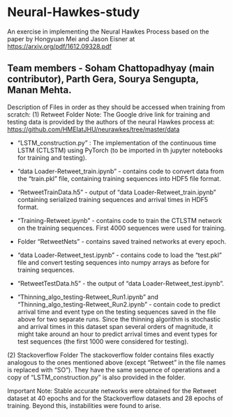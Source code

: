 # Neural-Hawkes-study
An exercise in implementing the Neural Hawkes Process based on the paper by Hongyuan Mei and Jason Eisner at https://arxiv.org/pdf/1612.09328.pdf 
## Team members - Soham Chattopadhyay (main contributor), Parth Gera, Sourya Sengupta, Manan Mehta.
Description of Files in order as they should be accessed when training from scratch:
(1) Retweet Folder
Note: The Google drive link for training and testing data is provided by the authors of the neural Hawkes process at: https://github.com/HMEIatJHU/neurawkes/tree/master/data

- “LSTM_construction.py” : The implementation of the continuous time LSTM (CTLSTM) using PyTorch (to be imported in th jupyter notebooks for training and testing).


- “data Loader-Retweet_train.ipynb” - contains code to convert data from the “train.pkl” file, containing training sequences into HDF5 file format.

- “RetweetTrainData.h5” - output of “data Loader-Retweet_train.ipynb” containing serialized training sequences and arrival times in HDF5 format.


- “Training-Retweet.ipynb” - contains code to train the CTLSTM network on the training sequences. First 4000 sequences were used for training.


- Folder “RetweetNets” - contains saved trained networks at every epoch.


- “data Loader-Retweet_test.ipynb” - contains code to load the “test.pkl” file and convert testing sequences into numpy arrays as before for training sequences.

- “RetweetTestData.h5” - the output of “data Loader-Retweet_test.ipynb”.


- “Thinning_algo_testing-Retweet_Run1.ipynb” and “Thinning_algo_testing-Retweet_Run2.ipynb” - contain code to predict arrival time and event type on the testing sequences saved in the file above for two separate runs.
Since the thinning algorithm is stochastic and arrival times in this dataset span several orders of magnitude, it might take around an hour to predict arrival times and event types for test sequences (the first 1000 were considered for testing).

(2) Stackoverflow Folder
The stackoverflow folder contains files exactly analogous to the ones mentioned above (except “Retweet” in the file names is replaced with “SO”). They have the same sequence of operations and a copy of “LSTM_construction.py” is also provided in the folder.

Important Note:
Stable accurate networks were obtained for the Retweet dataset at 40 epochs and for the Stackoverflow datasets and 28 epochs of training. Beyond this, instabilities were found to arise.
